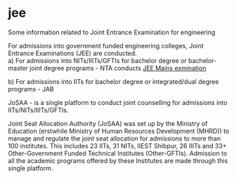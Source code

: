 # jee
Some information related to Joint Entrance Examination for engineering    

For admissions into government funded engineering colleges, Joint Entrance Examinations (JEE) are conducted.   
a) For admissions into NITs/IIITs/GFTIs for bachelor degree or bachelor-master joint degree programs - NTA conducts [JEE Mains exmination](https://jeemain.nta.nic.in/)   

b) For admissions into IITs for bachelor degree or integrated/dual degree programs - JAB 

JoSAA - is a single platform to conduct joint counselling for admissions into IITs/NITs/IIITs/GFTIs.   

Joint Seat Allocation Authority (JoSAA) was set up by the Ministry of Education (erstwhile Ministry of Human Resources Development (MHRD)) to manage and regulate the joint seat allocation for admissions to more than 100 institutes. This includes 23 IITs, 31 NITs, IIEST Shibpur, 26 IIITs and 33+ Other-Government Funded Technical Institutes (Other-GFTIs). Admission to all the academic programs offered by these Institutes are made through this single platform.


